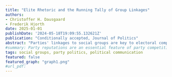 ```yaml
---
title: "Elite Rhetoric and the Running Tally of Group Linkages"
authors:
- Christoffer H. Dausgaard
- Frederik Hjorth
date: 2025-01-01
publishDate: '2024-05-18T19:09:55.132621Z'
publication: "Conditionally accepted, Journal of Politics"
abstract: "Parties' linkages to social groups are key to electoral competition. While traditionally explained in terms of long-standing social cleavages, newer theories assign some role to parties in shaping group linkages. We argue that party elites have even more influence over group linkages than afforded in existing accounts: citizens infer group linkages from `running tallies' of recent group appeals in elite rhetoric. To test this theory, we develop a novel automated approach that uses language models to measure group appeals observationally. Using data from the UK, we connect citizens' perceived group linkages in surveys to group appeals in parliamentary speech spanning three decades. We find that group linkages robustly track party elites' rhetoric. The association is strongest for group appeals with policy content and among recent news media consumers. Our findings imply that party elites have considerable power to shape group linkages, even in the short run."
#summary: Party reputations are an essential feature of party competition. Earlier scholarship identifies parties' connections to social groups as an important constituent component of party reputations, and tends to see party reputations as stable in the short run. We challenge this view, arguing that group appeals, i.e. valenced references to social groups, can in fact lead to short-run changes in party-group linkages. Using an automated approach, we measure group appeals in party speech in Britain over 3 decades and link it to survey data. We find that citizens keep 'running tallies' of group appeals and frequently update perceptions of their group linkages in response to group appeals by party elites.
tags: social groups, party politics, political communication
featured: false
featured_graph: "graph1.png"
#url_pdf: 
---
```

